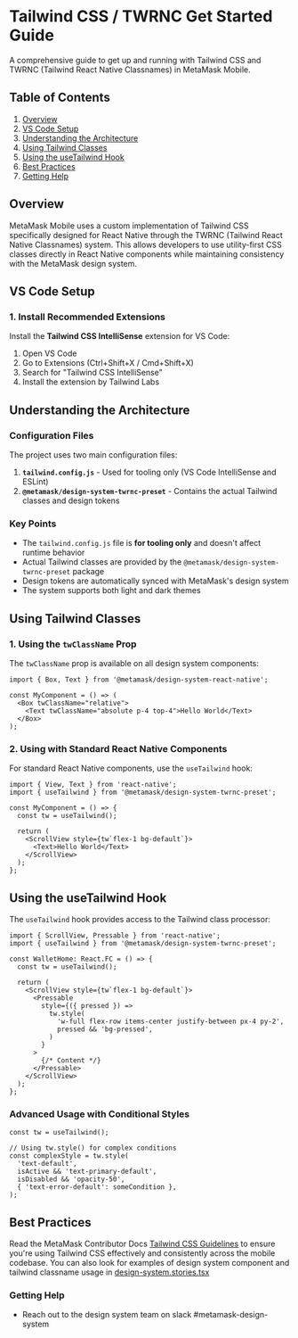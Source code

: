 # Tailwind CSS / TWRNC Get Started Guide

A comprehensive guide to get up and running with Tailwind CSS and TWRNC (Tailwind React Native Classnames) in MetaMask Mobile.

## Table of Contents

1. [Overview](#overview)
2. [VS Code Setup](#vs-code-setup)
3. [Understanding the Architecture](#understanding-the-architecture)
4. [Using Tailwind Classes](#using-tailwind-classes)
5. [Using the useTailwind Hook](#using-the-usetailwind-hook)
6. [Best Practices](#best-practices)
7. [Getting Help](#getting-help)

## Overview

MetaMask Mobile uses a custom implementation of Tailwind CSS specifically designed for React Native through the TWRNC (Tailwind React Native Classnames) system. This allows developers to use utility-first CSS classes directly in React Native components while maintaining consistency with the MetaMask design system.

## VS Code Setup

### 1. Install Recommended Extensions

Install the **Tailwind CSS IntelliSense** extension for VS Code:

1. Open VS Code
2. Go to Extensions (Ctrl+Shift+X / Cmd+Shift+X)
3. Search for "Tailwind CSS IntelliSense"
4. Install the extension by Tailwind Labs

## Understanding the Architecture

### Configuration Files

The project uses two main configuration files:

1. **`tailwind.config.js`** - Used for tooling only (VS Code IntelliSense and ESLint)
2. **`@metamask/design-system-twrnc-preset`** - Contains the actual Tailwind classes and design tokens

### Key Points

- The `tailwind.config.js` file is **for tooling only** and doesn't affect runtime behavior
- Actual Tailwind classes are provided by the `@metamask/design-system-twrnc-preset` package
- Design tokens are automatically synced with MetaMask's design system
- The system supports both light and dark themes

## Using Tailwind Classes

### 1. Using the `twClassName` Prop

The `twClassName` prop is available on all design system components:

```tsx
import { Box, Text } from '@metamask/design-system-react-native';

const MyComponent = () => (
  <Box twClassName="relative">
    <Text twClassName="absolute p-4 top-4">Hello World</Text>
  </Box>
);
```

### 2. Using with Standard React Native Components

For standard React Native components, use the `useTailwind` hook:

```tsx
import { View, Text } from 'react-native';
import { useTailwind } from '@metamask/design-system-twrnc-preset';

const MyComponent = () => {
  const tw = useTailwind();

  return (
    <ScrollView style={tw`flex-1 bg-default`}>
      <Text>Hello World</Text>
    </ScrollView>
  );
};
```

## Using the useTailwind Hook

The `useTailwind` hook provides access to the Tailwind class processor:

```tsx
import { ScrollView, Pressable } from 'react-native';
import { useTailwind } from '@metamask/design-system-twrnc-preset';

const WalletHome: React.FC = () => {
  const tw = useTailwind();

  return (
    <ScrollView style={tw`flex-1 bg-default`}>
      <Pressable
        style={({ pressed }) =>
          tw.style(
            'w-full flex-row items-center justify-between px-4 py-2',
            pressed && 'bg-pressed',
          )
        }
      >
        {/* Content */}
      </Pressable>
    </ScrollView>
  );
};
```

### Advanced Usage with Conditional Styles

```tsx
const tw = useTailwind();

// Using tw.style() for complex conditions
const complexStyle = tw.style(
  'text-default',
  isActive && 'text-primary-default',
  isDisabled && 'opacity-50',
  { 'text-error-default': someCondition },
);
```

## Best Practices

Read the MetaMask Contributor Docs [Tailwind CSS Guidelines](https://github.com/MetaMask/contributor-docs/blob/main/docs/tailwind-css.md) to ensure you're using Tailwind CSS effectively and consistently across the mobile codebase. You can also look for examples of design system component and tailwind classname usage in [design-system.stories.tsx](../app/component-library/components/design-system.stories.tsx)

### Getting Help

- Reach out to the design system team on slack #metamask-design-system
